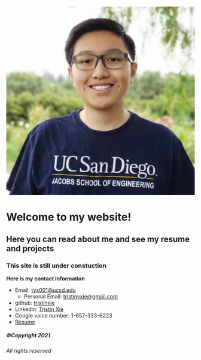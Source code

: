 ![Picture of me](./Me.jpg "A picture of me, Tristin")
# Welcome to my website!
## Here you can read about me and see my resume and projects
### This site is still under constuction
**Here is my contact information**
- Email: tyx001@ucsd.edu
  - Personal Email: tristinyxie@gmail.com
- github: [tristinxie](https://www.github.com/tristinxie)
- Linkedin: [Tristin Xie](https://www.linkedin.com/in/tristin-xie-245918167/)
- Google voice number: 1-657-333-6223
- [Resume](https://drive.google.com/file/d/1elPOPi91Ch-EXuQ-9g71FXFA9HOJ2Oxr/view?usp=sharing)

##### ©Copyright 2021
###### All rights reserved